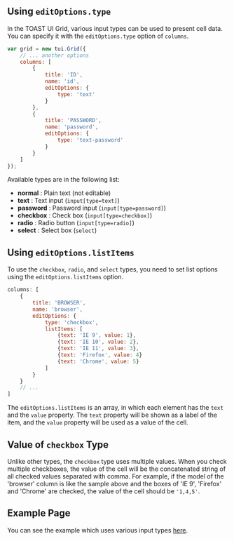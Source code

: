 ## Using `editOptions.type`

In the TOAST UI Grid, various input types can be used to present cell data. You can specify it with the `editOptions.type` option of `columns`.

```javascript
var grid = new tui.Grid({
    // ... another options
    columns: [
        {
            title: 'ID',
            name: 'id',
            editOptions: {
                type: 'text'    
            }  
        },
        {
            title: 'PASSWORD',
            name: 'password',
            editOptions: {
                type: 'text-password'
            }    
        }
    ]
});
```

Available types are in the following list:

- **normal** : Plain text (not editable)
- **text** : Text input (`input[type=text]`)
- **password** : Password input (`input[type=password]`)
- **checkbox** : Check box (`input[type=checkbox]`)
- **radio** : Radio button (`input[type=radio]`)
- **select** : Select box (`select`)


## Using `editOptions.listItems`

To use the `checkbox`, `radio`, and `select` types, you need to set list options using the `editOptions.listItems` option.

```javascript
columns: [
    {
        title: 'BROWSER',
        name: 'browser',
        editOptions: {
            type: 'checkbox',
            listItems: [
                {text: 'IE 9', value: 1},
                {text: 'IE 10', value: 2},
                {text: 'IE 11', value: 3},
                {text: 'Firefox', value: 4}
                {text: 'Chrome', value: 5}
            ]
        }        
    }
    // ...
]
```

The `editOptions.listItems` is an array, in which each element has the `text` and the `value` property. The `text` property will be shown as a label of the item, and the `value` property will be used as a value of the cell.


## Value of `checkbox` Type

Unlike other types, the `checkbox` type uses multiple values. When you check multiple checkboxes, the value of the cell will be the concatenated string of all checked values separated with comma. For example, if the model of the 'browser' column is like the sample above and the boxes of 'IE 9', 'Firefox' and 'Chrome' are checked, the value of the cell should be `'1,4,5'`.


## Example Page

You can see the example which uses various input types [here](https://nhn.github.io/tui.grid/latest/tutorial-example04-input-types).
